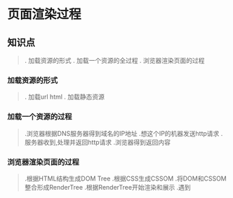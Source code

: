 # 页面渲染过程

## 知识点
>. 加载资源的形式
>. 加载一个资源的全过程
>. 浏览器渲染页面的过程


### 加载资源的形式
>. 加载url html
>. 加载静态资源

### 加载一个资源的过程
>.浏览器根据DNS服务器得到域名的IP地址
>.想这个IP的机器发送http请求
>.服务器收到,处理并返回http请求
>.浏览器得到返回内容

### 浏览器渲染页面的过程
>.根据HTML结构生成DOM Tree
>.根据CSS生成CSSOM
>.将DOM和CSSOM整合形成RenderTree
>.根据RenderTree开始渲染和展示
>.遇到<script>时会执行并阻塞渲染


## 性能优化原则
>.多使用内存,缓存
>.减少CPU计算时间,减少网络




